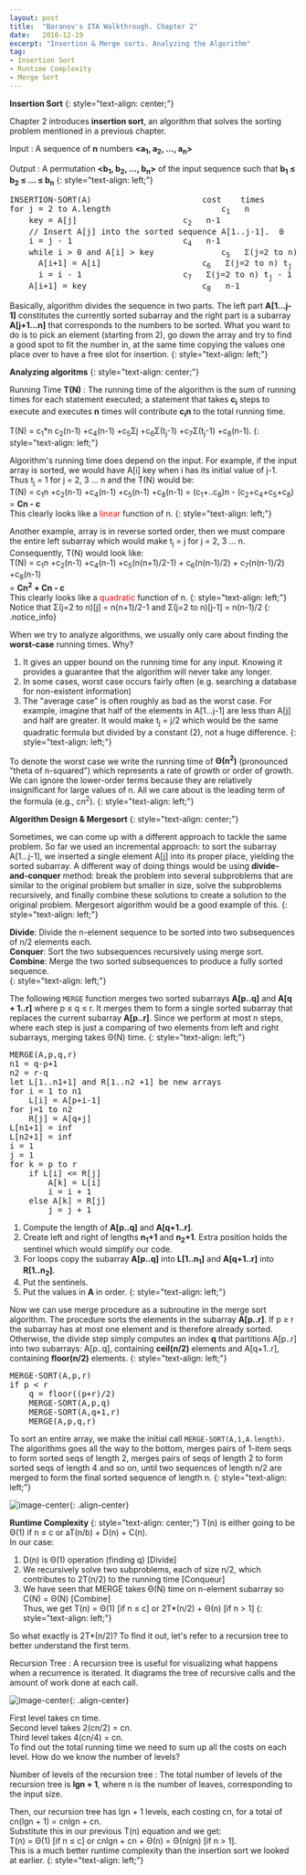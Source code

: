 ```yaml
---
layout: post
title:  "Baranov's ITA Walkthrough. Chapter 2"
date:   2016-12-19
excerpt: "Insertion & Merge sorts. Analyzing the Algorithm"
tag:
- Insertion Sort
- Runtime Complexity
- Merge Sort
---
```



**Insertion Sort**
{: style="text-align: center;"}

Chapter 2 introduces **insertion sort**, an algorithm that solves the sorting problem mentioned in a previous chapter.


Input
:	A sequence of **n** numbers **<a<sub>1</sub>, a<sub>2</sub>, ..., a<sub>n</sub>>**  

Output
:	 A permutation **<b<sub>1</sub>, b<sub>2</sub>, ..., b<sub>n</sub>>** of the input sequence such that **b<sub>1</sub> ≤ b<sub>2</sub> ≤ ... ≤ b<sub>n</sub>**
{: style="text-align: left;"}

<pre>
INSERTION-SORT(A)						cost 	times
for j = 2 to A.length						c<sub>1</sub>	n
	key = A[j]						c<sub>2</sub>	n-1
	// Insert A[j] into the sorted sequence A[1..j-1].	0	n-1
	i = j - 1						c<sub>4</sub>	n-1	
	while i > 0 and A[i] > key				c<sub>5</sub>	Σ(j=2 to n) t<sub>j</sub>
	  A[i+1] = A[i]						c<sub>6</sub>	Σ(j=2 to n) t<sub>j</sub> - 1
	  i = i - 1						c<sub>7</sub>	Σ(j=2 to n) t<sub>j</sub> - 1
	A[i+1] = key						c<sub>8</sub>	n-1
</pre>

Basically, algorithm divides the sequence in two parts. The left part **A[1...j-1]** constitutes the currently sorted subarray and the right part is a subarray **A[j+1...n]** that corresponds to the numbers to be sorted. What you want to do is to pick an element (starting from 2), go down the array and try to find a good spot to fit the number in, at the same time copying the values one place over to have a free slot for insertion.
{: style="text-align: left;"}

**Analyzing algoritms**
{: style="text-align: center;"}

Running Time **T(N)**
:	The running time of the algorithm is the sum of running times for each statement executed; a statement that takes **c<sub>i</sub>** steps to execute and executes **n** times will contribute **c<sub>i</sub>n** to the total running time.  

T(N) = c<sub>1</sub>*n c<sub>2</sub>(n-1) +c<sub>4</sub>(n-1) +c<sub>5</sub>Σj +c<sub>6</sub>Σ(t<sub>j</sub>-1) +c<sub>7</sub>Σ(t<sub>j</sub>-1) +c<sub>8</sub>(n-1).
{: style="text-align: left;"}

Algorithm's running time does depend on the input. 
For example, if the input array is sorted, we would have A[i]  key when i has its initial value of j-1. Thus t<sub>j</sub> = 1 for j = 2, 3 ... n and the T(N) would be:  
T(N) = c<sub>1</sub>n +c<sub>2</sub>(n-1) +c<sub>4</sub>(n-1) +c<sub>5</sub>(n-1) +c<sub>8</sub>(n-1) = (c<sub>1</sub>+..c<sub>8</sub>)n - (c<sub>2</sub>+c<sub>4</sub>+c<sub>5</sub>+c<sub>8</sub>) = **Cn - c**  
This clearly looks like a <span style="color:red">linear</span> function of n.
{: style="text-align: left;"}

Another example, array is in reverse sorted order, then we must compare the entire left subarray which would make t<sub>j</sub> = j for j = 2, 3 ... n. Consequently, T(N) would look like:  
T(N) = c<sub>1</sub>n +c<sub>2</sub>(n-1) +c<sub>4</sub>(n-1) +c<sub>5</sub>(n(n+1)/2-1) + c<sub>6</sub>(n(n-1)/2) + c<sub>7</sub>(n(n-1)/2) +c<sub>8</sub>(n-1)   
= **Cn<sup>2</sup> + Cn - c**  
This clearly looks like a <span style="color:red">quadratic</span>  function of n.
{: style="text-align: left;"}
Notice that  Σ(j=2 to n)[j] = n(n+1)/2-1 and Σ(j=2 to n)[j-1] = n(n-1)/2
{: .notice_info}

When we try to analyze algorithms, we usually only care about finding the **worst-case** running times. Why?  
1. It gives an upper bound on the running time for any input. Knowing it provides a guarantee that the algorithm will never take any longer.  
2. In some cases, worst case occurs fairly often (e.g. searching a database for non-existent information)  
3. The "average case" is often roughly as bad as the worst case. For example, imagine that half of the elements in A[1...j-1] are less than A[j] and half are greater. It would make t<sub>j</sub> = j/2 which would be the same quadratic formula but divided by a constant (2), not a huge difference.
{: style="text-align: left;"}

To denote the worst case we write the running time of **Θ(n<sup>2</sup>)** (pronounced "theta of n-squared") which represents a rate of growth or order of growth. We can ignore the lower-order terms because they are relatively insignificant for large values of n. All we care about is the leading term of the formula (e.g., cn<sup>2</sup>).
{: style="text-align: left;"}


**Algorithm Design & Mergesort**
{: style="text-align: center;"}

Sometimes, we can come up with a different approach to tackle the same problem. So far we used an incremental approach: to sort the subarray A[1...j-1], we inserted a single element A[j] into its proper place, yielding the sorted subarray. A different way of doing things would be using **divide-and-conquer** method: break the problem into several subproblems that are similar to the original problem but smaller in size, solve the subproblems recursively, and finally combine these solutions to create a solution to the original problem. Mergesort algorithm would be a good example of this.
{: style="text-align: left;"}

**Divide**: Divide the n-element sequence to be sorted into two subsequences of n/2 elements each.  
**Conquer**: Sort the two subsequences recursively using merge sort.   
**Combine**: Merge the two sorted subsequences to produce a fully sorted sequence.   
{: style="text-align: left;"}

The following <code>MERGE</code> function merges two sorted subarrays **A[p..q]** and **A[q + 1..r]** where p ≤ q ≤ r. It merges them to form a single sorted subarray that replaces the current subarray **A[p..r]**. Since we perform at most n steps, where each step is just a comparing of two elements from left and right subarrays, merging takes Θ(N) time.
{: style="text-align: left;"}

<pre>
MERGE(A,p,q,r)
n1 = q-p+1
n2 = r-q
let L[1..n1+1] and R[1..n2 +1] be new arrays
for i = 1 to n1
	L[i] = A[p+i-1]
for j=1 to n2
	R[j] = A[q+j]
L[n1+1] = inf
L[n2+1] = inf
i = 1
j = 1
for k = p to r
	if L[i] <= R[j]
		A[k] = L[i]
		i = i + 1
	else A[k] = R[j]
		j = j + 1
</pre>

1. Compute the length of **A[p..q]** and **A[q+1..r]**.
2. Create left and right of lengths **n<sub>1</sub>+1** and **n<sub>2</sub>+1**. Extra position holds the sentinel which would simplify our code.
3. For loops copy the subarray **A[p..q]** into **L[1..n<sub>1</sub>]** and **A[q+1..r]** into **R[1..n<sub>2</sub>]**.
4. Put the sentinels.
5. Put the values in **A** in order.
{: style="text-align: left;"}

Now we can use merge procedure as a subroutine in the merge sort algorithm.
The procedure sorts the elements in the subarray **A[p..r]**. If p ≥ r the subarray has at most one element and is therefore already sorted. Otherwise, the divide step simply computes an index **q** that partitions A[p..r] into two subarrays: A[p..q], containing **ceil(n/2)** elements and A[q+1..r], containing **floor(n/2)** elements.
{: style="text-align: left;"}
<pre>
MERGE-SORT(A,p,r)
if p < r
	q = floor((p+r)/2)
	MERGE-SORT(A,p,q)
	MERGE-SORT(A,q+1,r)
	MERGE(A,p,q,r)
</pre>
To sort an entire array, we make the initial call <code>MERGE-SORT(A,1,A.length)</code>. The algorithms goes all the way to the bottom, merges pairs of 1-item seqs to form sorted seqs of length 2, merges pairs of seqs of length 2 to form sorted seqs of length 4 and so on, until two sequences of length n/2 are merged to form the final sorted sequence of length n.
{: style="text-align: left;"}

![image-center](/images/mergesort.png){: .align-center}


**Runtime Complexity**
{: style="text-align: center;"}
T(n) is either going to be Θ(1) if n ≤ c or aT(n/b) + D(n) + C(n).   
In our case:   
1) D(n) is Θ(1) operation (finding q) [Divide]   
2) We recursively solve two subproblems, each of size n/2, which contributes to 2T(n/2) to the running time [Conqueur]   
3) We have seen that MERGE takes Θ(N) time on n-element subarray so C(N) = Θ(N) [Combine]  
Thus, we get T(n) = Θ(1) [if n ≤ c] or 2T*(n/2) + Θ(n) [if n > 1]
{: style="text-align: left;"}

So what exactly is 2T*(n/2)? To find it out, let's refer to a recursion tree to better understand the first term.  

Recursion Tree
:	A recursion tree is useful for visualizing what happens when a recurrence is iterated. It diagrams the tree of recursive calls and the amount of work done at each call.  

![image-center](/images/mergesort_rt.jpg){: .align-center}

First level takes cn time.   
Second level takes 2(cn/2) = cn.      
Third level takes 4(cn/4) = cn.     
To find out the total running time we need to sum up all the costs on each level. How do we know the number of levels?

Number of levels of the recursion tree
:	The total number of levels of the recursion tree is **lgn + 1**, where n is the number of leaves, corresponding to the input size.     

Then, our recursion tree has lgn + 1 levels, each costing cn, for a total of cn(lgn + 1) = cnlgn + cn.   
Substitute this in our previous T(n) equation and we get:   
T(n) = Θ(1) [if n ≤ c] or cnlgn + cn + Θ(n) = Θ(nlgn) [if n > 1].  
This is a much better runtime complexity than the insertion sort we looked at earlier.
{: style="text-align: left;"}

 

